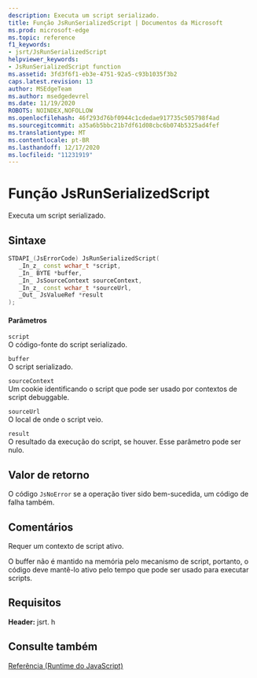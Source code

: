 ```yaml
---
description: Executa um script serializado.
title: Função JsRunSerializedScript | Documentos da Microsoft
ms.prod: microsoft-edge
ms.topic: reference
f1_keywords:
- jsrt/JsRunSerializedScript
helpviewer_keywords:
- JsRunSerializedScript function
ms.assetid: 3fd3f6f1-eb3e-4751-92a5-c93b1035f3b2
caps.latest.revision: 13
author: MSEdgeTeam
ms.author: msedgedevrel
ms.date: 11/19/2020
ROBOTS: NOINDEX,NOFOLLOW
ms.openlocfilehash: 46f293d76bf0944c1cdedae917735c505798f4ad
ms.sourcegitcommit: a35a6b5bbc21b7df61d08cbc6b074b5325ad4fef
ms.translationtype: MT
ms.contentlocale: pt-BR
ms.lasthandoff: 12/17/2020
ms.locfileid: "11231919"
---
```

# Função JsRunSerializedScript

Executa um script serializado.  
  
## Sintaxe  
  
```cpp  
STDAPI_(JsErrorCode) JsRunSerializedScript(  
   _In_z_ const wchar_t *script,  
   _In_ BYTE *buffer,  
   _In_ JsSourceContext sourceContext,  
   _In_z_ const wchar_t *sourceUrl,  
   _Out_ JsValueRef *result  
);  
```  
  
#### Parâmetros  
 `script`  
 O código-fonte do script serializado.  
  
 `buffer`  
 O script serializado.  
  
 `sourceContext`  
 Um cookie identificando o script que pode ser usado por contextos de script debuggable.  
  
 `sourceUrl`  
 O local de onde o script veio.  
  
 `result`  
 O resultado da execução do script, se houver. Esse parâmetro pode ser nulo.  
  
## Valor de retorno  
 O código `JsNoError` se a operação tiver sido bem-sucedida, um código de falha também.  
  
## Comentários  
 Requer um contexto de script ativo.  
  
 O buffer não é mantido na memória pelo mecanismo de script, portanto, o código deve mantê-lo ativo pelo tempo que pode ser usado para executar scripts.  
  
## Requisitos  
 **Header:** jsrt. h  
  
## Consulte também  
 [Referência (Runtime do JavaScript)](../chakra-hosting/reference-javascript-runtime.md)
